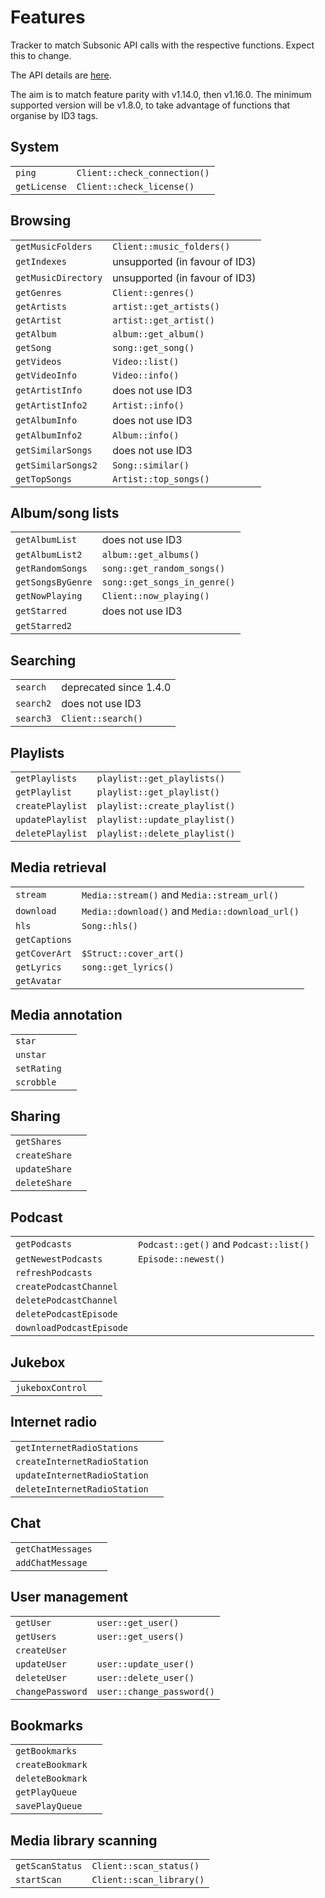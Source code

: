 # Features

Tracker to match Subsonic API calls with the respective functions. Expect this
to change.

The API details are [here](http://www.subsonic.org/pages/api.jsp).

The aim is to match feature parity with v1.14.0, then v1.16.0. The minimum
supported version will be v1.8.0, to take advantage of functions that organise
by ID3 tags.

## System

|              |                              |
|--------------|------------------------------|
| `ping`       | `Client::check_connection()` |
| `getLicense` | `Client::check_license()`    |

## Browsing

|                     |                                |
|---------------------|--------------------------------|
| `getMusicFolders`   | `Client::music_folders()`      |
| `getIndexes`        | unsupported (in favour of ID3) |
| `getMusicDirectory` | unsupported (in favour of ID3) |
| `getGenres`         | `Client::genres()`             |
| `getArtists`        | `artist::get_artists()`        |
| `getArtist`         | `artist::get_artist()`         |
| `getAlbum`          | `album::get_album()`           |
| `getSong`           | `song::get_song()`             |
| `getVideos`         | `Video::list()`                |
| `getVideoInfo`      | `Video::info()`                |
| `getArtistInfo`     | does not use ID3               |
| `getArtistInfo2`    | `Artist::info()`               |
| `getAlbumInfo`      | does not use ID3               |
| `getAlbumInfo2`     | `Album::info()`                |
| `getSimilarSongs`   | does not use ID3               |
| `getSimilarSongs2`  | `Song::similar()`              |
| `getTopSongs`       | `Artist::top_songs()`          |

## Album/song lists

|                   |                              |
|-------------------|------------------------------|
| `getAlbumList`    | does not use ID3             |
| `getAlbumList2`   | `album::get_albums()`        |
| `getRandomSongs`  | `song::get_random_songs()`   |
| `getSongsByGenre` | `song::get_songs_in_genre()` |
| `getNowPlaying`   | `Client::now_playing()`      |
| `getStarred`      | does not use ID3             |
| `getStarred2`     |                              |

## Searching

|           |                        |
|-----------|------------------------|
| `search`  | deprecated since 1.4.0 |
| `search2` | does not use ID3       |
| `search3` | `Client::search()`     |

## Playlists

|                  |                               |
|------------------|-------------------------------|
| `getPlaylists`   | `playlist::get_playlists()`   |
| `getPlaylist`    | `playlist::get_playlist()`    |
| `createPlaylist` | `playlist::create_playlist()` |
| `updatePlaylist` | `playlist::update_playlist()` |
| `deletePlaylist` | `playlist::delete_playlist()` |

## Media retrieval

|               |                                                 |
|---------------|-------------------------------------------------|
| `stream`      | `Media::stream()` and `Media::stream_url()`     |
| `download`    | `Media::download()` and `Media::download_url()` |
| `hls`         | `Song::hls()`                                   |
| `getCaptions` |                                                 |
| `getCoverArt` | `$Struct::cover_art()`                          |
| `getLyrics`   | `song::get_lyrics()`                            |
| `getAvatar`   |                                                 |

## Media annotation

|             |   |
|-------------|---|
| `star`      |   |
| `unstar`    |   |
| `setRating` |   |
| `scrobble`  |   |

## Sharing

|               |   |
|---------------|---|
| `getShares`   |   |
| `createShare` |   |
| `updateShare` |   |
| `deleteShare` |   |

## Podcast

|                          |                                        |
|--------------------------|----------------------------------------|
| `getPodcasts`            | `Podcast::get()` and `Podcast::list()` |
| `getNewestPodcasts`      | `Episode::newest()`                    |
| `refreshPodcasts`        |                                        |
| `createPodcastChannel`   |                                        |
| `deletePodcastChannel`   |                                        |
| `deletePodcastEpisode`   |                                        |
| `downloadPodcastEpisode` |                                        |

## Jukebox

|                  |   |
|------------------|---|
| `jukeboxControl` |   |

## Internet radio

|                              |   |
|------------------------------|---|
| `getInternetRadioStations`   |   |
| `createInternetRadioStation` |   |
| `updateInternetRadioStation` |   |
| `deleteInternetRadioStation` |   |
    
## Chat

|                   |   |
|-------------------|---|
| `getChatMessages` |   |
| `addChatMessage`  |   |
    
## User management

|                  |                           |
|------------------|---------------------------|
| `getUser`        | `user::get_user()`        |
| `getUsers`       | `user::get_users()`       |
| `createUser`     |                           |
| `updateUser`     | `user::update_user()`     |
| `deleteUser`     | `user::delete_user()`     |
| `changePassword` | `user::change_password()` |

## Bookmarks

|                  |   |
|------------------|---|
| `getBookmarks`   |   |
| `createBookmark` |   |
| `deleteBookmark` |   |
| `getPlayQueue`   |   |
| `savePlayQueue`  |   |
    
## Media library scanning

|                 |                        |
|-----------------|------------------------|
| `getScanStatus` | `Client::scan_status()`  |
| `startScan`     | `Client::scan_library()` |
